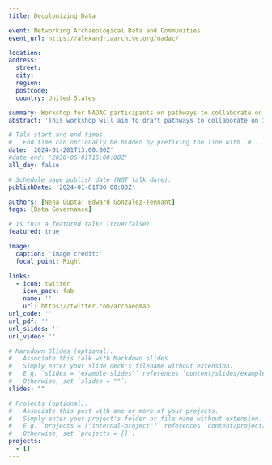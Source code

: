 ```yaml
---
title: Decolonizing Data

event: Networking Archaeological Data and Communities
event_url: https://alexandriaarchive.org/nadac/

location: 
address: 
  street: 
  city: 
  region: 
  postcode: 
  country: United States

summary: Workshop for NADAC participants on pathways to collaborate on research projects and publications.
abstract: 'This workshop will aim to draft pathways to collaborate on individual research projects and publication with relevant community stakeholders, especially those with indigenous, BIPOC, low-incoming, diaspora, refugee, and other underserved communities, where appropriate.'

# Talk start and end times.
#   End time can optionally be hidden by prefixing the line with `#`.
date: '2024-01-201T13:00:00Z'
#date_end: '2030-06-01T15:00:00Z'
all_day: false

# Schedule page publish date (NOT talk date).
publishDate: '2024-01-01T00:00:00Z'

authors: [Neha Gupta; Edward Gonzalez-Tennant]
tags: [Data Governance]

# Is this a featured talk? (true/false)
featured: true

image:
  caption: 'Image credit:'
  focal_point: Right

links:
  - icon: twitter
    icon_pack: fab
    name: ''
    url: https://twitter.com/archaeomap
url_code: ''
url_pdf: ''
url_slides: ''
url_video: ''

# Markdown Slides (optional).
#   Associate this talk with Markdown slides.
#   Simply enter your slide deck's filename without extension.
#   E.g. `slides = "example-slides"` references `content/slides/example-slides.md`.
#   Otherwise, set `slides = ""`.
slides: ""

# Projects (optional).
#   Associate this post with one or more of your projects.
#   Simply enter your project's folder or file name without extension.
#   E.g. `projects = ["internal-project"]` references `content/project/deep-learning/index.md`.
#   Otherwise, set `projects = []`.
projects:
  - []
---
```


